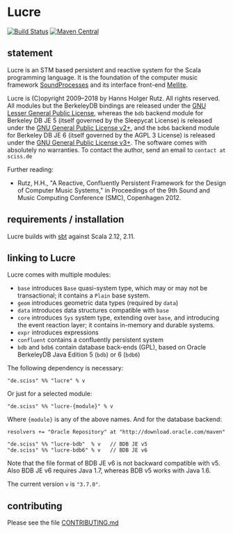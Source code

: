 # Lucre

[![Build Status](https://travis-ci.org/Sciss/Lucre.svg?branch=master)](https://travis-ci.org/Sciss/Lucre)
[![Maven Central](https://maven-badges.herokuapp.com/maven-central/de.sciss/lucre_2.11/badge.svg)](https://maven-badges.herokuapp.com/maven-central/de.sciss/lucre_2.11)

## statement

Lucre is an STM based persistent and reactive system for the Scala programming language. It is the foundation
of the computer music framework [SoundProcesses](https://github.com/Sciss/SoundProcesses) and its
interface front-end [Mellite](https://github.com/Sciss/Mellite).

Lucre is (C)opyright 2009&ndash;2018 by Hanns Holger Rutz. All rights reserved. 
All modules but the BerkeleyDB bindings are released under 
the [GNU Lesser General Public License](https://raw.github.com/Sciss/LucreSTM/master/licenses/Lucre-License.txt), 
whereas the `bdb` backend module for Berkeley DB JE 5 (itself governed by the Sleepycat License) is released under 
the [GNU General Public License v2+](https://raw.github.com/Sciss/LucreSTM/master/licenses/LucreSTM-BDB-License.txt), 
and the `bdb6` backend module for Berkeley DB JE 6 (itself governed by the AGPL 3 License) is released under 
the [GNU General Public License v3+](https://raw.github.com/Sciss/LucreSTM/master/licenses/LucreSTM-BDB6-License.txt). 
The software comes with absolutely no warranties. To contact the author, send an email to `contact at sciss.de`

Further reading:

 - Rutz, H.H., "A Reactive, Confluently Persistent Framework for the Design of Computer Music Systems," in Proceedings
   of the 9th Sound and Music Computing Conference (SMC), Copenhagen 2012.

## requirements / installation

Lucre builds with [sbt](http://www.scala-sbt.org/) against Scala 2.12, 2.11.

## linking to Lucre

Lucre comes with multiple modules:

- `base` introduces `Base` quasi-system type, which may or may not be transactional;
  it contains a `Plain` base system.
- `geom` introduces geometric data types (required by `data`)
- `data` introduces data structures compatible with `base`
- `core` introduces `Sys` system type, extending over `base`, and introducing the
  event reaction layer; it contains in-memory and durable systems.
- `expr` introduces expressions
- `confluent` contains a confluently persistent system
- `bdb` and `bdb6` contain database back-ends (GPL), based on Oracle BerkeleyDB Java Edition 5 (`bdb`) or 6 (`bdb6`)

The following dependency is necessary:

    "de.sciss" %% "lucre" % v

Or just for a selected module:

    "de.sciss" %% "lucre-{module}" % v

Where `{module}` is any of the above names. And for the database backend:

    resolvers += "Oracle Repository" at "http://download.oracle.com/maven"
    
    "de.sciss" %% "lucre-bdb"  % v   // BDB JE v5
    "de.sciss" %% "lucre-bdb6" % v   // BDB JE v6
    
Note that the file format of BDB JE v6 is not backward compatible with v5. Also BDB JE v6 requires Java 1.7, 
whereas BDB v5 works with Java 1.6.

The current version `v` is `"3.7.0"`.

## contributing

Please see the file [CONTRIBUTING.md](CONTRIBUTING.md)

